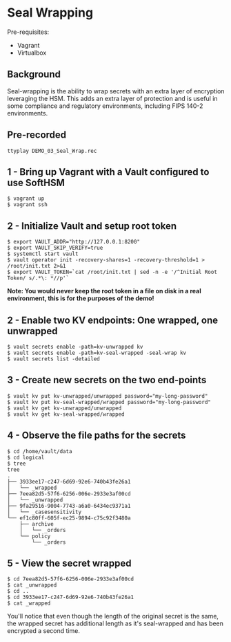 # Seal Wrapping

Pre-requisites:

* Vagrant
* Virtualbox

## Background

Seal-wrapping is the ability to wrap secrets with an extra layer of encryption leveraging the HSM. This adds an extra layer of protection and is useful in some compliance and regulatory environments, including FIPS 140-2 environments.

## Pre-recorded

```
ttyplay DEMO_03_Seal_Wrap.rec
```

## 1 - Bring up Vagrant with a Vault configured to use SoftHSM

```
$ vagrant up
$ vagrant ssh
```

## 2 - Initialize Vault and setup root token

```
$ export VAULT_ADDR="http://127.0.0.1:8200"
$ export VAULT_SKIP_VERIFY=true
$ systemctl start vault 
$ vault operator init -recovery-shares=1 -recovery-threshold=1 > /root/init.txt 2>&1
$ export VAULT_TOKEN=`cat /root/init.txt | sed -n -e '/^Initial Root Token/ s/.*\: *//p'` 
```

**Note: You would never keep the root token in a file on disk in a real environment, this is for the purposes of the demo!**

## 2 - Enable two KV endpoints: One wrapped, one unwrapped

```
$ vault secrets enable -path=kv-unwrapped kv
$ vault secrets enable -path=kv-seal-wrapped -seal-wrap kv
$ vault secrets list -detailed
```

## 3 - Create new secrets on the two end-points

```
$ vault kv put kv-unwrapped/unwrapped password="my-long-password"
$ vault kv put kv-seal-wrapped/wrapped password="my-long-password"
$ vault kv get kv-unwrapped/unwrapped
$ vault kv get kv-seal-wrapped/wrapped
```

## 4 - Observe the file paths for the secrets

```
$ cd /home/vault/data
$ cd logical
$ tree
tree
.
├── 3933ee17-c247-6d69-92e6-740b43fe26a1
│   └── _wrapped
├── 7eea82d5-57f6-6256-006e-2933e3af00cd
│   └── _unwrapped
├── 9fa29516-9004-7743-a6a0-6434ec9371a1
│   └── _casesensitivity
└── ef1c80ff-605f-ec25-9894-c75c92f3480a
    ├── archive
    │   └── _orders
    └── policy
        └── _orders
```

## 5 - View the secret wrapped

```
$ cd 7eea82d5-57f6-6256-006e-2933e3af00cd
$ cat _unwrapped
$ cd ..
$ cd 3933ee17-c247-6d69-92e6-740b43fe26a1
$ cat _wrapped
```

You'll notice that even though the length of the original secret is the same, the wrapped secret has additional length as it's seal-wrapped and has been encrypted a second time.